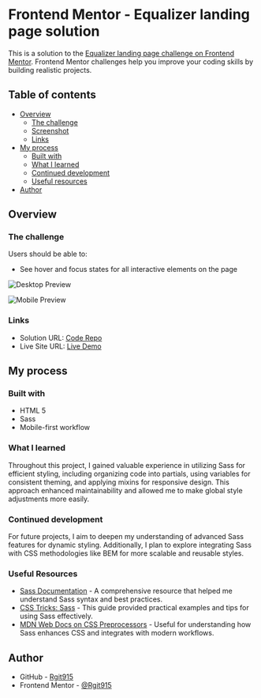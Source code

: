 # Frontend Mentor - Equalizer landing page solution

This is a solution to the [Equalizer landing page challenge on Frontend Mentor](https://www.frontendmentor.io/challenges/equalizer-landing-page-7VJ4gp3DE). Frontend Mentor challenges help you improve your coding skills by building realistic projects.

## Table of contents

- [Overview](#overview)
  - [The challenge](#the-challenge)
  - [Screenshot](#screenshot)
  - [Links](#links)
- [My process](#my-process)
  - [Built with](#built-with)
  - [What I learned](#what-i-learned)
  - [Continued development](#continued-development)
  - [Useful resources](#useful-resources)
- [Author](#author)


## Overview

### The challenge

Users should be able to:

- See hover and focus states for all interactive elements on the page

![Desktop Preview](https://github.com/Rgit915/equalizer-landing-page/tree/master/assets/screenshots/equalizer-landing-page-desktop-solution-preview.png)

![Mobile Preview](https://github.com/Rgit915/equalizer-landing-page/tree/master/assets/screenshots/equalizer-landing-page-mobile-solution-preview.png)


### Links

- Solution URL: [Code Repo](https://github.com/Rgit915/equalizer-landing-page/)
- Live Site URL: [Live Demo](https://rgit915.github.io/equalizer-landing-page/)

## My process


### Built with

- HTML 5
- Sass
- Mobile-first workflow

### What I learned

Throughout this project, I gained valuable experience in utilizing Sass for efficient styling, including organizing code into partials, using variables for consistent theming, and applying mixins for responsive design. This approach enhanced maintainability and allowed me to make global style adjustments more easily.


### Continued development

For future projects, I aim to deepen my understanding of advanced Sass features for dynamic styling. Additionally, I plan to explore integrating Sass with CSS methodologies like BEM for more scalable and reusable styles.


### Useful Resources

- [Sass Documentation](https://sass-lang.com/documentation) - A comprehensive resource that helped me understand Sass syntax and best practices.
- [CSS Tricks: Sass](https://css-tricks.com/sass/) - This guide provided practical examples and tips for using Sass effectively.
- [MDN Web Docs on CSS Preprocessors](https://developer.mozilla.org/en-US/docs/Glossary/CSS_preprocessor) - Useful for understanding how Sass enhances CSS and integrates with modern workflows.


## Author

- GitHub - [Rgit915](https://github.com/Rgit915)
- Frontend Mentor - [@Rgit915](https://www.frontendmentor.io/profile/Rgit915)
